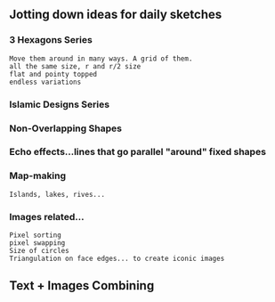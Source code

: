 

## Jotting down ideas for daily sketches

### 3 Hexagons Series
    Move them around in many ways. A grid of them.
    all the same size, r and r/2 size
    flat and pointy topped
    endless variations

### Islamic Designs Series

### Non-Overlapping Shapes

### Echo effects...lines that go parallel "around" fixed shapes

### Map-making
    Islands, lakes, rives...

### Images related...
    Pixel sorting
    pixel swapping
    Size of circles
    Triangulation on face edges... to create iconic images

## Text + Images Combining
    